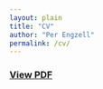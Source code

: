 ```yaml
---
layout: plain
title: "CV"
author: "Per Engzell"
permalink: /cv/
---
```

  
### [View PDF](https://github.com/pengzell/pengzell.github.io/blob/master/_content/Curriculum_Vitae.pdf)
